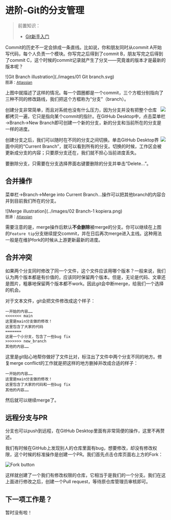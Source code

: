 # 进阶-Git的分支管理

> 前置知识：
>
> * [Git新手入门](./README.md)

Commit的历史不一定会排成一条直线。比如说，你和朋友同时从commit A开始写代码，每个人负责一个模块。你写完之后得到了commit B，朋友写完之后得到了commit C，这个时候的commit记录就产生了分叉——究竟谁的版本才是最新的版本呢？

![Git Branch illustration](./images/01 Git branch.svg)
<br>
<small markdown>图源：[Atlassian](https://www.atlassian.com/git/tutorials/using-branches)</small>

上图中就描述了这样的情况。每一个圆圈都是一个commit，三个方框分别指向了三种不同的修改路线，我们把这个方框称为“分支”（branch）。

<img src="../images/new_branch.jpg" align="right">

创建分支非常简单，而且对系统也没有什么压力，因为分支并没有把整个仓库都拷贝一遍，它只是指向某个commit的指针。在GitHub Desktop中，点击菜单栏&#8594;Branch&#8594;New Branch即可创建一个新的分支，新的分支和当前所在的分支是一样的进度。

<img src="../images/switch_branch.jpg" align="right">

创建分支之后，我们可以随时在不同的分支之间切换。单击GitHub Desktop界面中间的“Current Branch”，就可以看到所有的分支。切换的时候，工作区会被更新成分支的内容；只要原分支还在，我们就不担心当前进度丢失。

要删除分支，只需要在分支选择界面右键要删除的分支并单击“Delete...”。

## 合并操作

菜单栏&#8594;Branch&#8594;Merge into Current Branch...操作可以把其他branch的内容合并到目前我们所在的分支。

![Merge illustration](../images/02 Branch-1 kopiera.png)
<br>
<small markdown>图源：[Atlassian](https://www.atlassian.com/git/tutorials/using-branches/git-merge)</small>

需要注意的是，merge操作后默认**不会删除**被merge的分支。你可以继续在上图的`Feature tip`分支继续提交commit，并在日后再次merge进入主线。这种用法一般是在维护fork的时候从上游更新最新的进度。

## 合并冲突

如果两个分支同时修改了同一个文件，这个文件应该用哪个版本？一般来说，我们认为两个版本都是有价值的，应该同时保留两个版本。但是，无论是代码、文章还是图片，粗暴地保留两个版本都不work。因此git会中断merge，给我们一个选择的机会。

对于文本文件，git会把文件修改成这个样子：

```
一开始的内容……
<<<<<<< main
这里是main分支做的修改！
这里包含了大家的代码
=======
这是一个小分支，包含了一些bug fix
>>>>>>> new_branch
其他的内容……
```

这里是git贴心地帮你做好了文件比对，标注出了文件中两个分支不同的地方。修复merge conflict的工作就是把这样的地方删掉并改成合适的样子：

```
一开始的内容……
这里是main分支做的修改！
这里包含了大家的代码和一些bug fix
其他的内容……
```

然后就可以继续merge了。

## 远程分支与PR

分支也可以push到远程，在GitHub Desktop里面有非常简便的操作，这里不再赘述。

我们有时候在GitHub上发现别人的仓库里面有bug，想要修改，却没有修改权限，这个时候的标准操作是创建一个PR。我们首先点击仓库页面右上方的Fork：

![Fork button](../images/fork_button.jpg)

这样就创建了一个我们有修改权限的仓库，它相当于是我们的一个分支。我们在这上面进行修改之后，创建一个Pull request，等待原仓库管理员审核即可。

## 下一项工作是？

暂时没有啦！
